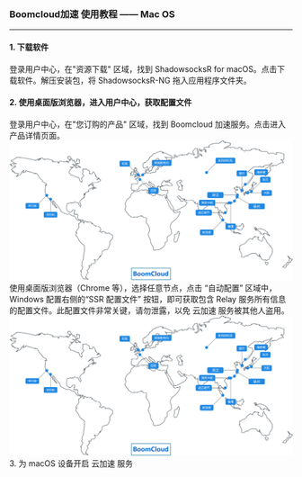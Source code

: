 ### Boomcloud加速 使用教程 —— Mac OS
- - - - -
#### 1. 下载软件
登录用户中心，在"资源下载" 区域，找到 ShadowsocksR for macOS。点击下载软件。解压安装包，将 ShadowsocksR-NG 拖入应用程序文件夹。
#### 2. 使用桌面版浏览器，进入用户中心，获取配置文件
登录用户中心，在"您订购的产品" 区域，找到 Boomcloud 加速服务。点击进入产品详情页面。
![](/assets/map.svg)
使用桌面版浏览器（Chrome 等），选择任意节点，点击 “自动配置” 区域中，Windows 配置右侧的“SSR 配置文件” 按钮，即可获取包含 Relay 服务所有信息的配置文件。此配置文件非常关键，请勿泄露，以免 云加速 服务被其他人盗用。
![](/assets/map.svg)
3. 为 macOS 设备开启 云加速 服务